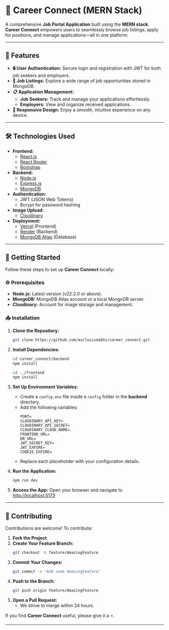 # 💼 Career Connect (MERN Stack)

A comprehensive **Job Portal Application** built using the **MERN stack**. **Career Connect** empowers users to seamlessly browse job listings, apply for positions, and manage applications—all in one platform.

---

## 🚀 Features

- **🔒 User Authentication:** Secure login and registration with JWT for both job seekers and employers.
- **📝 Job Listings:** Explore a wide range of job opportunities stored in MongoDB.
- **📋 Application Management:** 
  - **Job Seekers:** Track and manage your applications effortlessly.
  - **Employers:** View and organize received applications.
- **📱 Responsive Design:** Enjoy a smooth, intuitive experience on any device.

---

## 🛠️ Technologies Used

- **Frontend:**
  - [React.js](https://reactjs.org/) 
  - [React Router](https://reactrouter.com/)
  - [Bootstrap](https://getbootstrap.com/)
- **Backend:**
  - [Node.js](https://nodejs.org/)
  - [Express.js](https://expressjs.com/)
  - [MongoDB](https://www.mongodb.com/)
- **Authentication:** 
  - JWT (JSON Web Tokens)
  - Bcrypt for password hashing
- **Image Upload:** 
  - [Cloudinary](https://cloudinary.com/)
- **Deployment:** 
  - [Vercel](https://vercel.com/) (Frontend)
  - [Render](https://render.com/) (Backend)
  - [MongoDB Atlas](https://www.mongodb.com/cloud/atlas) (Database)

---

## 🔧 Getting Started

Follow these steps to set up **Career Connect** locally:

### ⚙️ Prerequisites

- **Node.js:** Latest version (v22.2.0 or above).
- **MongoDB:** MongoDB Atlas account or a local MongoDB server.
- **Cloudinary:** Account for image storage and management.

### 📥 Installation

1. **Clone the Repository:**
   ```sh
   git clone https://github.com/exclusiveabhi/career_connect.git
   ```

2. **Install Dependencies:**
   ```sh
   cd career_connect/backend
   npm install

   cd ../frontend
   npm install
   ```

3. **Set Up Environment Variables:**
   - Create a `config.env` file inside a `config` folder in the **backend** directory.
   - Add the following variables:
     ```env
     PORT=
     CLOUDINARY_API_KEY=
     CLOUDINARY_API_SECRET=
     CLOUDINARY_CLOUD_NAME=
     FRONTEND_URL=
     DB_URL=
     JWT_SECRET_KEY=
     JWT_EXPIRE=
     COOKIE_EXPIRE=
     ```
   - Replace each placeholder with your configuration details.

4. **Run the Application:**
   ```sh
   npm run dev
   ```

5. **Access the App:**
   Open your browser and navigate to [http://localhost:5173](http://localhost:5173)

---

## 🤝 Contributing

Contributions are welcome! To contribute:

1. **Fork the Project**
2. **Create Your Feature Branch:**
   ```sh
   git checkout -b feature/AmazingFeature
   ```
3. **Commit Your Changes:**
   ```sh
   git commit -m 'Add some AmazingFeature'
   ```
4. **Push to the Branch:**
   ```sh
   git push origin feature/AmazingFeature
   ```
5. **Open a Pull Request:**
   - We strive to merge within 24 hours.

If you find **Career Connect** useful, please give it a ⭐.

---

